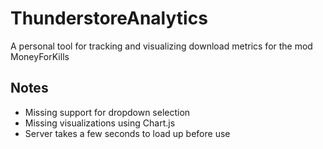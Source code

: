 # ThunderstoreAnalytics
A personal tool for tracking and visualizing download metrics for the mod MoneyForKills

## Notes
- Missing support for dropdown selection
- Missing visualizations using Chart.js
- Server takes a few seconds to load up before use